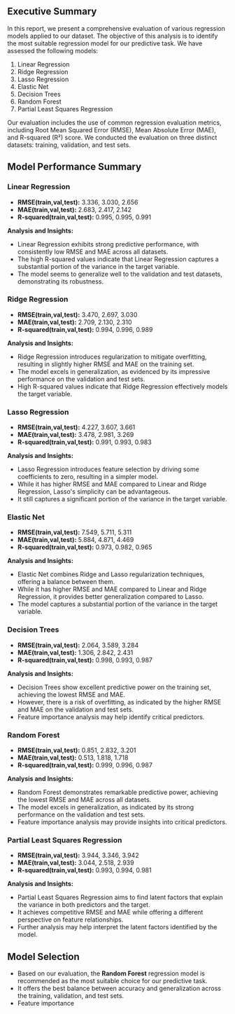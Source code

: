 ## Executive Summary

In this report, we present a comprehensive evaluation of various regression models applied to our dataset. The objective of this analysis is to identify the most suitable regression model for our predictive task. We have assessed the following models:

1. Linear Regression
2. Ridge Regression
3. Lasso Regression
4. Elastic Net
5. Decision Trees
6. Random Forest
7. Partial Least Squares Regression

Our evaluation includes the use of common regression evaluation metrics, including Root Mean Squared Error (RMSE), Mean Absolute Error (MAE), and R-squared (R²) score. We conducted the evaluation on three distinct datasets: training, validation, and test sets.

## Model Performance Summary

### Linear Regression

- **RMSE(train,val,test):** 3.336, 3.030, 2.656
- **MAE(train,val,test):** 2.683, 2.417, 2.142
- **R-squared(train,val,test):** 0.995, 0.995, 0.991

**Analysis and Insights:**
- Linear Regression exhibits strong predictive performance, with consistently low RMSE and MAE across all datasets.
- The high R-squared values indicate that Linear Regression captures a substantial portion of the variance in the target variable.
- The model seems to generalize well to the validation and test datasets, demonstrating its robustness.

### Ridge Regression

- **RMSE(train,val,test):** 3.470, 2.697, 3.030
- **MAE(train,val,test):** 2.709, 2.130, 2.310
- **R-squared(train,val,test):** 0.994, 0.996, 0.989

**Analysis and Insights:**
- Ridge Regression introduces regularization to mitigate overfitting, resulting in slightly higher RMSE and MAE on the training set.
- The model excels in generalization, as evidenced by its impressive performance on the validation and test sets.
- High R-squared values indicate that Ridge Regression effectively models the target variable.

### Lasso Regression

- **RMSE(train,val,test):** 4.227, 3.607, 3.661
- **MAE(train,val,test):** 3.478, 2.981, 3.269
- **R-squared(train,val,test):** 0.991, 0.993, 0.983

**Analysis and Insights:**
- Lasso Regression introduces feature selection by driving some coefficients to zero, resulting in a simpler model.
- While it has higher RMSE and MAE compared to Linear and Ridge Regression, Lasso's simplicity can be advantageous.
- It still captures a significant portion of the variance in the target variable.

### Elastic Net

- **RMSE(train,val,test):** 7.549, 5.711, 5.311
- **MAE(train,val,test):** 5.884, 4.871, 4.469
- **R-squared(train,val,test):** 0.973, 0.982, 0.965

**Analysis and Insights:**
- Elastic Net combines Ridge and Lasso regularization techniques, offering a balance between them.
- While it has higher RMSE and MAE compared to Linear and Ridge Regression, it provides better generalization compared to Lasso.
- The model captures a substantial portion of the variance in the target variable.

### Decision Trees

- **RMSE(train,val,test):** 2.064, 3.589, 3.284
- **MAE(train,val,test):** 1.306, 2.842, 2.431
- **R-squared(train,val,test):** 0.998, 0.993, 0.987

**Analysis and Insights:**
- Decision Trees show excellent predictive power on the training set, achieving the lowest RMSE and MAE.
- However, there is a risk of overfitting, as indicated by the higher RMSE and MAE on the validation and test sets.
- Feature importance analysis may help identify critical predictors.

### Random Forest

- **RMSE(train,val,test):** 0.851, 2.832, 3.201
- **MAE(train,val,test):** 0.513, 1.818, 1.718
- **R-squared(train,val,test):** 0.999, 0.996, 0.987

**Analysis and Insights:**
- Random Forest demonstrates remarkable predictive power, achieving the lowest RMSE and MAE across all datasets.
- The model excels in generalization, as indicated by its strong performance on the validation and test sets.
- Feature importance analysis may provide insights into critical predictors.

### Partial Least Squares Regression

- **RMSE(train,val,test):** 3.944, 3.346, 3.942
- **MAE(train,val,test):** 3.044, 2.518, 2.939
- **R-squared(train,val,test):** 0.993, 0.994, 0.981

**Analysis and Insights:**
- Partial Least Squares Regression aims to find latent factors that explain the variance in both predictors and the target.
- It achieves competitive RMSE and MAE while offering a different perspective on feature relationships.
- Further analysis may help interpret the latent factors identified by the model.

## Model Selection

- Based on our evaluation, the **Random Forest** regression model is recommended as the most suitable choice for our predictive task.
- It offers the best balance between accuracy and generalization across the training, validation, and test sets.
- Feature importance